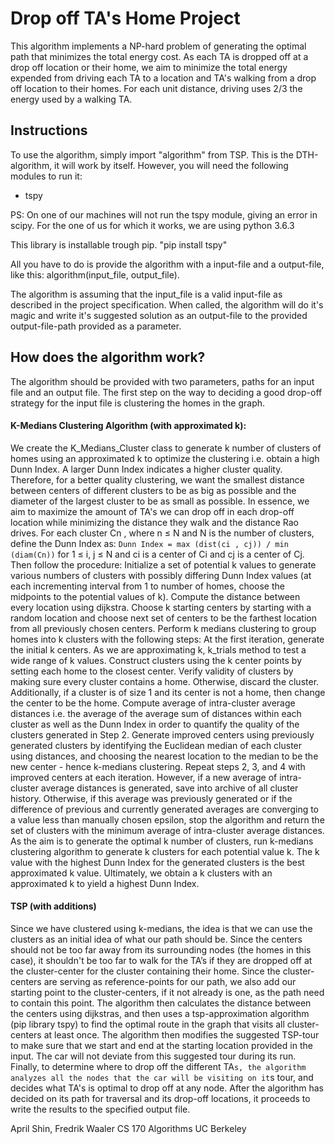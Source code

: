 # Drop off TA's Home Project
This algorithm implements a NP-hard problem of generating the optimal path that minimizes the total energy cost. As each TA is dropped off at a drop off location or their home, we aim to minimize the total energy expended from driving each TA to a location and TA's walking from a drop off location to their homes. For each unit distance, driving uses 2/3 the energy used by a walking TA.

## Instructions
To use the algorithm, simply import "algorithm" from TSP.
This is the DTH-algorithm, it will work by itself.
However, you will need the following modules to run it:
- tspy

PS: On one of our machines will not run the tspy module, giving an error in scipy.
For the one of us for which it works, we are using python 3.6.3

This library is installable trough pip.
"pip install tspy"

All you have to do is provide the algorithm with a input-file and a output-file,
like this: algorithm(input_file, output_file).

The algorithm is assuming that the input_file is a valid input-file as described in the project specification.
When called, the algorithm will do it's magic and write it's suggested solution as an output-file to the provided
output-file-path provided as a parameter.



## How does the algorithm work?
The algorithm should be provided with two parameters, paths for an input file and an output file. 
The first step on the way to deciding a good drop-off strategy for the input file is clustering the homes in the graph. 

#### K-Medians Clustering Algorithm (with approximated k):
We create the K_Medians_Cluster class to generate k number of clusters of homes using an approximated k to optimize the clustering i.e. obtain a high Dunn Index. 
A larger Dunn Index indicates a higher cluster quality. Therefore, for a better quality clustering, we want the smallest distance between centers of different clusters to be as big as possible
and the diameter of the largest cluster to be as small as possible. In essence, we aim to maximize the amount of TA's we can drop off in each drop-off location while minimizing the distance they walk and the distance Rao drives. 
For each cluster Cn , where n ≤ N and N is the number of clusters, define the Dunn Index as:
`Dunn Index = max (dist(ci , cj)) / min (diam(Cn))`
for 1 ≤ i, j ≤ N and ci is a center of Ci  and cj is a center of Cj. 
Then follow the procedure:
Initialize a set of potential k values to generate various numbers of clusters with possibly differing Dunn Index values (at each incrementing interval from 1 to number of homes, choose the midpoints to the potential values of k).
Compute the distance between every location using dijkstra.
Choose k starting centers by starting with a random location and choose next set of centers to be the farthest location from all previously chosen centers.
Perform k medians clustering to group homes into k clusters with the following steps:
At the first iteration, generate the initial k centers. As we are approximating k, k_trials method to test a wide range of k values.
Construct clusters using the k center points by setting each home to the closest center.
Verify  validity of clusters by making sure every cluster contains a home. Otherwise, discard the cluster. Additionally, if a cluster is of size 1 and its center is not a home, then change the center to be the home. 
Compute average of intra-cluster average distances i.e. the average of the average sum of distances within each cluster as well as the Dunn Index in order to quantify the quality of the clusters generated in Step 2.
Generate improved centers using previously generated clusters by identifying the Euclidean median of each cluster using distances, and choosing the nearest location to the median to be the new center - hence k-medians clustering.
Repeat steps 2, 3, and 4 with improved centers at each iteration.
However, if a new average of intra-cluster average distances is generated, save into archive of all cluster history. Otherwise, if this average was previously generated or if the difference of previous and currently generated averages are converging to a value less than manually chosen epsilon, stop the algorithm and return the set of clusters with the minimum average of intra-cluster average distances.
As the aim is to generate the optimal k number of clusters, run k-medians clustering algorithm to generate k clusters for each potential value k.
The k value with the highest Dunn Index for the generated clusters is the best approximated k value. Ultimately, we obtain a k clusters with an approximated k to yield a highest Dunn Index.

#### TSP (with additions)
Since we have clustered using k-medians, the idea is that we can use the clusters as an initial idea of what our path should be. Since the centers should not be too far away from its surrounding nodes (the homes in this case), it shouldn't be too far to walk for the TA’s if they are dropped off at the cluster-center for the cluster containing their home. 
Since the cluster-centers are serving as reference-points for our path, we also add our starting point to the cluster-centers, if it not already is one, as the path need to contain this point. The algorithm then calculates the distance between the centers using dijkstras, and then uses a tsp-approximation algorithm (pip library tspy) to find the optimal route in the graph that visits all cluster-centers at least once. The algorithm then modifies the suggested TSP-tour to make sure that we start and end at the starting location provided in the input. The car will not deviate from this suggested tour during its run. Finally, to determine where to drop off the different TA`s, the algorithm analyzes all the nodes that the car will be visiting on it`s tour, and decides what TA's is optimal to drop off at any node. After the algorithm has decided on its path for traversal and its drop-off locations, it proceeds to write the results to the specified output file. 


April Shin, Fredrik Waaler
CS 170 Algorithms
UC Berkeley
